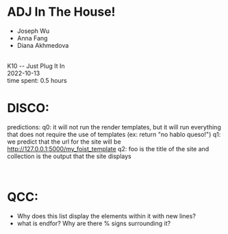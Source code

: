 # ADJ In The House!
* Joseph Wu
* Anna Fang
* Diana Akhmedova

<br>
K10 -- Just Plug It In
<br>
2022-10-13
<br>
time spent: 0.5 hours
<br>

# DISCO:
predictions:
q0: it will not run the render templates, but it will run everything that does not require the use of templates (ex: return "no hablo queso!")
q1: we predict that the url for the site will be http://127.0.0.1:5000/my_foist_template
q2: foo is the title of the site and collection is the output that the site displays

<br>

# QCC:
* Why does this list display the elements within it with new lines?
* what is endfor? Why are there % signs surrounding it?
